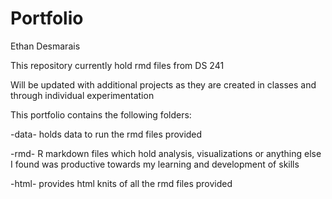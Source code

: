 # Portfolio 
Ethan Desmarais

This repository currently hold rmd files from DS 241

Will be updated with additional projects as they are created in classes and through individual experimentation


This portfolio contains the following folders:

-data- holds data to run the rmd files provided

-rmd- R markdown files which hold analysis, visualizations or anything else I found was productive towards my learning and development of skills

-html- provides html knits of all the rmd files provided

